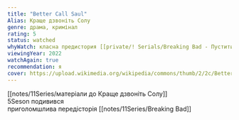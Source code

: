 ```yaml
---
title: "Better Call Saul"
Alias: Краще дзвоніть Солу
genre: драма, кримінал
rating: 5
status: watched 
whyWatch: класна предистория [[private/! Serials/Breaking Bad - Пуститися берега - Во все тяжкие]]
viewingYear: 2022
watchAgain: true
recommendation: я
cover: https://upload.wikimedia.org/wikipedia/commons/thumb/2/2c/Bettercallsaullogoru.png/274px-Bettercallsaullogoru.png
---
```

[[notes/11Series/матеріали до Краще дзвоніть Солу]]  
5Seson подивився  
приголомшлива передісторія [[notes/11Series/Breaking Bad]]




